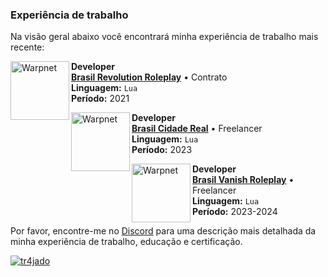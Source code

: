 ### Experiência de trabalho

Na visão geral abaixo você encontrará minha experiência de trabalho mais recente:


[<img align="left" height="94px" width="94px" alt="Warpnet" src="https://i.imgur.com/2OUJ49k.png"/>](https://discord.gg/revolutionmta/)

**Developer** \
[**Brasil Revolution Roleplay**](https://discord.gg/revolutionmta/) • Contrato \
**Linguagem:** `Lua` \
**Período:** 2021
<br/>

[<img align="left" height="94px" width="94px" alt="Warpnet" src="https://i.imgur.com/4B3OJzY.png"/>](https://discord.gg/bcrmta/)

**Developer** \
[**Brasil Cidade Real**](https://discord.gg/bcrmta/) • Freelancer \
**Linguagem:** `Lua` \
**Período:** 2023
<br/>

[<img align="left" height="94px" width="94px" alt="Warpnet" src="https://i.imgur.com/Eqm9Cqi.png"/>](https://discord.gg/rpvanish/)

**Developer** \
[**Brasil Vanish Roleplay**](https://discord.gg/rpvanish/) • Freelancer \
**Linguagem:** `Lua` \
**Período:** 2023-2024
<br/>


Por favor, encontre-me no [Discord](https://discord.gg/4DF3Bs9kmZ/) para uma descrição mais detalhada da minha experiência de trabalho, educação e certificação.

[![tr4jado](https://github-readme-stats.vercel.app/api/top-langs/?username=tr4jado&hide=html&layout=compact&theme=radical)](https://github.com/anuraghazra/github-readme-stats)
